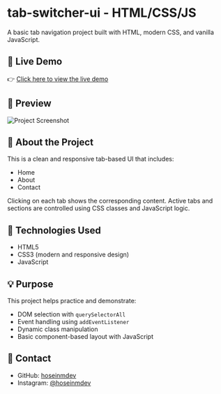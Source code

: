 # tab-switcher-ui  - HTML/CSS/JS

A basic tab navigation project built with HTML, modern CSS, and vanilla JavaScript.

## 🚀 Live Demo

👉 [Click here to view the live demo](https://hoseinmohammadi-dev.github.io/tab-switcher-ui/)

## 📸 Preview

![Project Screenshot](./screenshot.png)

## 🧠 About the Project

This is a clean and responsive tab-based UI that includes:

- Home  
- About    
- Contact  

Clicking on each tab shows the corresponding content. Active tabs and sections are controlled using CSS classes and JavaScript logic.

## 🔧 Technologies Used

- HTML5  
- CSS3 (modern and responsive design)  
- JavaScript 

## 💡 Purpose

This project helps practice and demonstrate:

- DOM selection with `querySelectorAll`
- Event handling using `addEventListener`
- Dynamic class manipulation
- Basic component-based layout with JavaScript

## 🔗 Contact

- GitHub: [hoseinmdev](https://github.com/hoseinmdev)  
- Instagram: [@hoseinmdev](https://instagram.com/hoseinmdev)
